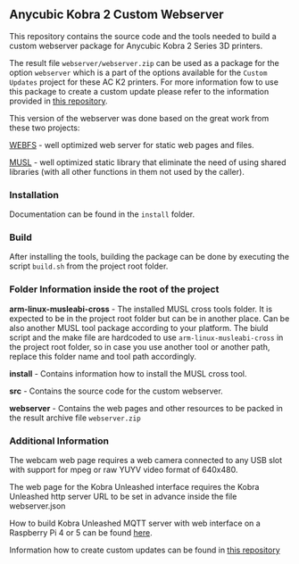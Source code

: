 ## Anycubic Kobra 2 Custom Webserver

This repository contains the source code and the tools needed to build a custom webserver package for Anycubic Kobra 2 Series 3D printers.

The result file `webserver/webserver.zip` can be used as a package for the option `webserver` which is a part of the options available for the `Custom Updates` project for these AC K2 printers. For more information fow to use this package to create a custom update please refer to the information provided in [this repository](https://github.com/ultimateshadsform/Anycubic-Kobra-2-Series-Tools).

This version of the webserver was done based on the great work from these two projects:

[WEBFS](https://linux.bytesex.org/misc/webfs.html) - well optimized web server for static web pages and files.

[MUSL](https://musl.libc.org) - well optimized static library that eliminate the need of using shared libraries (with all other functions in them not used by the caller).

### Installation

Documentation can be found in the `install` folder.

### Build

After installing the tools, building the package can be done by executing the script `build.sh` from the project root folder.

### Folder Information inside the root of the project

**arm-linux-musleabi-cross** - The installed MUSL cross tools folder. It is expected to be in the project root folder but can be in another place. Can be also another MUSL tool package according to your platform. The biuld script and the make file are hardcoded to use `arm-linux-musleabi-cross` in the project root folder, so in case you use another tool or another path, replace this folder name and tool path accordingly.

**install** - Contains information how to install the MUSL cross tool.

**src** - Contains the source code for the custom webserver.

**webserver** - Contains the web pages and other resources to be packed in the result archive file `webserver.zip`

### Additional Information

The webcam web page requires a web camera connected to any USB slot with support for mpeg or raw YUYV video format of 640x480.

The web page for the Kobra Unleashed interface requires the Kobra Unleashed http server URL to be set in advance inside the file webserver.json

How to build Kobra Unleashed MQTT server with web interface on a Raspberry Pi 4 or 5 can be found [here](https://github.com/AGG2017/kobra-unleashed).

Information how to create custom updates can be found in [this repository](https://github.com/ultimateshadsform/Anycubic-Kobra-2-Series-Tools)
